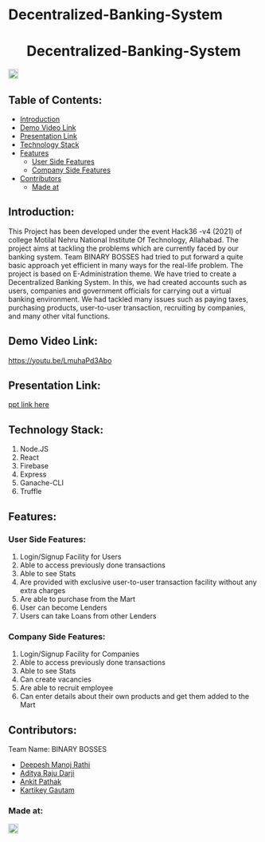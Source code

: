# Decentralized-Banking-System

<h1 align="center">Decentralized-Banking-System</h1>
<p align="center">
</p>

<a href="https://hack36.com"> <img src="http://bit.ly/BuiltAtHack36" height=20px> </a>

## Table of Contents:

- [Introduction](#introduction)
- [Demo Video Link](#demo-video-link)
- [Presentation Link](#presentation-link)
- [Technology Stack](#technology-stack)
- [Features](#features)
  - [User Side Features](#user-side-features)
  - [Company Side Features](#company-side-features)
- [Contributors](#contributors)
  - [Made at](#made-at)

## Introduction:

This Project has been developed under the event Hack36 -v4 (2021) of college Motilal Nehru National Institute Of Technology, Allahabad. The project aims at tackling the problems which are currently faced by our banking system. Team BINARY BOSSES had tried to put forward a quite basic approach yet efficient in many ways for the real-life problem. The project is based on E-Administration theme. We have tried to create a Decentralized Banking System. In this, we had created accounts such as users, companies and government officials for carrying out a virtual banking environment. We had tackled many issues such as paying taxes, purchasing products, user-to-user transaction, recruiting by companies, and many other vital functions.

## Demo Video Link:

<a href="https://youtu.be/LmuhaPd3Abo">https://youtu.be/LmuhaPd3Abo</a>

## Presentation Link:

<a href="https://docs.google.com/presentation/d/1oHUxeLv1P4-7-i3su0vHRKSe_D_Of0FkowO4m9_4qqQ/edit?usp=sharing"> ppt link here </a>

## Technology Stack:

1. Node.JS
2. React
3. Firebase
4. Express
5. Ganache-CLI
6. Truffle

## Features:

### User Side Features:

1. Login/Signup Facility for Users
2. Able to access previously done transactions
3. Able to see Stats
4. Are provided with exclusive user-to-user transaction facility without any extra charges
5. Are able to purchase from the Mart
6. User can become Lenders
7. Users can take Loans from other Lenders

### Company Side Features:

1. Login/Signup Facility for Companies
2. Able to access previously done transactions
3. Able to see Stats
4. Can create vacancies
5. Are able to recruit employee
6. Can enter details about their own products and get them added to the Mart

## Contributors:

Team Name: BINARY BOSSES

- [Deepesh Manoj Rathi](https://github.com/mrpirated)
- [Aditya Raju Darji](https://github.com/aditya-darji)
- [Ankit Pathak](https://github.com/ankitpathak6199)
- [Kartikey Gautam](https://github.com/kartikey-gautam14)

### Made at:

<a href="https://hack36.com"> <img src="http://bit.ly/BuiltAtHack36" height=20px> </a>
